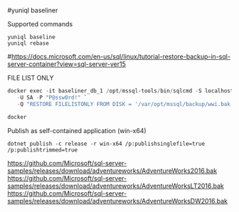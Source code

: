 #yuniql baseliner

Supported commands
```console
yuniql baseline
yuniql rebase
```

#https://docs.microsoft.com/en-us/sql/linux/tutorial-restore-backup-in-sql-server-container?view=sql-server-ver15

FILE LIST ONLY
```powershell
docker exec -it baseliner_db_1 /opt/mssql-tools/bin/sqlcmd -S localhost `
   -U SA -P "P@ssw0rd!" `
   -Q "RESTORE FILELISTONLY FROM DISK = '/var/opt/mssql/backup/wwi.bak'"

docker 
```

Publish as self-contained application (win-x64)
```console
dotnet publish -c release -r win-x64 /p:publishsinglefile=true /p:publishtrimmed=true
```


https://github.com/Microsoft/sql-server-samples/releases/download/adventureworks/AdventureWorks2016.bak
https://github.com/Microsoft/sql-server-samples/releases/download/adventureworks/AdventureWorksLT2016.bak
https://github.com/Microsoft/sql-server-samples/releases/download/adventureworks/AdventureWorksDW2016.bak

